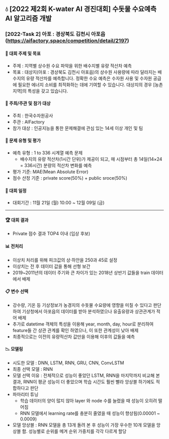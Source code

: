 ## :droplet: [2022 제2회 K-water AI 경진대회] 수돗물 수요예측 AI 알고리즘 개발
### [2022-Task 2] 아포 : 경상북도 김천시 아포읍 (https://aifactory.space/competition/detail/2197)
#### 📌 대회 주제 및 목표
* 주제 : 지역별 상수원 수요 파악을 위한 배수지별 유량 적산차 예측
* 목표 : 대상지(아포 : 경상북도 김천시 아포읍)의 상수원 사용량에 따라 달라지는 배수지의 유량 적산차를 예측합니다. 정확한 수요 예측은 수자원 사용 및 수자원 공급에 필요한 에너지 소비를 최적화하는 데에 기여할 수 있습니다. 대상지의 경우 [농촌 지역]의 특성을 갖고 있습니다.
 
#### 📌 주최/주관 및 참가 대상
* 주최 : 한국수자원공사
* 주관 : AIFactory
* 참가 대상 : 인공지능을 통한 문제해결에 관심 있는 14세 이상 개인 및 팀

#### 📌 문제 유형 및 평가
* 예측 유형 : 1 to 336 시계열 예측 문제 
  * 배수지의 유량 적산차(1시간 단위)가 제공이 되고, 매 시점부터 총 14일(14×24 = 336시간) 분량의 적산차 변화를 예측
* 평가 기준: MAE(Mean Absolute Error)
* 점수 산정 기준 : private score(50%) + public sroce(50%)

#### 📌 대회 일정
* 대회기간 : 11월 21일 (월) 10:00 ~ 12월 09일 (금) 
---
#### :trophy: 대회 결과
* Private 점수 결과 TOP4 이내 (입상 후보)
#### :bar_chart: 전처리 
* 이상치 처리를 위해 피크값의 상·하안을 250과 45로 설정
* 이상치는 전 후 데이터 값을 통해 선형 보간
* 2019~2011년의 데이터 주기와 큰 차이가 있는 2018년 상반기 값들을 train 데이터에서 배제
#### :clipboard: 변수 선택
* 강수량, 기온 등 기상정보가 농경지의 수돗물 수요량에 영향을 미칠 수 있다고 판단하여 기상청에서 아포읍의 데이터를 받아 분석하였으나 유출유량과 상관관계가 적어 배제
*	추가로 datetime 객체의 특성을 이용해 year, month, day, hour로 분리하여 feature들 간 상관 관계를 확인 하였으나, 이 또한 관계성이 낮아 배제
* 최종적으로는 이전의 유량적산차 값만을 이용해 이후의 값들을 예측
#### :chart_with_downwards_trend: 모델링
* 시도한 모델 : DNN, LSTM, RNN, GRU, CNN, ConvLSTM
* 최종 선택 모델 : RNN
* 모델 선택 이유 : 전체적으로 성능이 좋았던 LSTM, RNN을 마지막까지 비교해 본 결과, RNN이 평균 성능이 더 좋았으며 학습 시간도 훨씬 빨라 앙상블 하기에도 적합하다고 판단
* 파마리터 튜닝 
  * 학습 데이터의 양이 많지 않아 layer 와 node 수를 늘렸을 때 성능이 오히려 떨어짐 
  * RNN 모델에서 learning rate를 충분히 줄였을 때 성능이 향상됨(0.00001 ~ 0.0009)
* 모델 앙상블 : RNN 모델을 총 13개 돌려 본 후 성능이 가장 우수한 10개 모델을 앙상블 함. 성능별로 순위를 메겨 순위 가중치를 각각 다르게 할당
